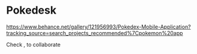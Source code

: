# Pokedesk

https://www.behance.net/gallery/121956993/Pokedex-Mobile-Application?tracking_source=search_projects_recommended%7Cpokemon%20app

Check [](https://github.com/oscarg798/Pokedesk/projects/1), to collaborate 

